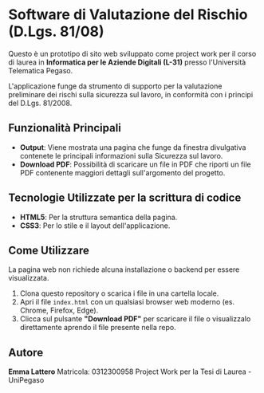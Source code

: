 # Software di Valutazione del Rischio (D.Lgs. 81/08)

Questo è un prototipo di sito web sviluppato come project work per il corso di laurea in **Informatica per le Aziende Digitali (L-31)** presso l'Università Telematica Pegaso.

L'applicazione funge da strumento di supporto per la valutazione preliminare dei rischi sulla sicurezza sul lavoro, in conformità con i principi del D.Lgs. 81/2008.

## Funzionalità Principali
*   **Output**: Viene mostrata una pagina che funge da  finestra divulgativa contenete le principali informazioni sulla Sicurezza sul lavoro.
*   **Download PDF**: Possibilità di scaricare un file in PDF che riporti un file PDF contenente maggiori dettagli sull'argomento del progetto.

## Tecnologie Utilizzate per la scrittura di codice

*   **HTML5**: Per la struttura semantica della pagina.
*   **CSS3**: Per lo stile e il layout dell'applicazione.

## Come Utilizzare

La pagina web non richiede alcuna installazione o backend per essere visualizzata.

1.  Clona questo repository o scarica i file in una cartella locale.
2.  Apri il file `index.html` con un qualsiasi browser web moderno (es. Chrome, Firefox, Edge).
3.  Clicca sul pulsante **"Download PDF"** per scaricare il file o visualizzalo direttamente aprendo il file presente nella repo.

## Autore

**Emma Lattero**
Matricola: 0312300958
Project Work per la Tesi di Laurea - UniPegaso